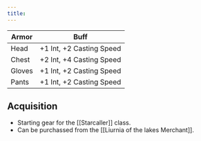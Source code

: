 ```yaml
---
title:
---
```


| Armor | Buff |
| ---- | ---- |
| Head | +1 Int, +2 Casting Speed |
| Chest | +2 Int, +4 Casting Speed  |
| Gloves | +1 Int, +2 Casting Speed |
| Pants | +1 Int, +2 Casting Speed |
## Acquisition
- Starting gear for the [[Starcaller]] class.
- Can be purchassed from the [[Liurnia of the lakes Merchant]].
